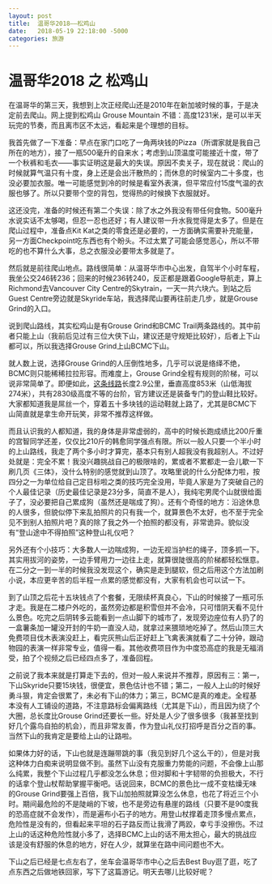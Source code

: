 ```yaml
---
layout: post
title:  温哥华2018——松鸡山
date:   2018-05-19 22:18:00 -5000
categories: 旅游
---
```


# 温哥华2018 之 松鸡山

在温哥华的第三天，我想到上次正经爬山还是2010年在新加坡时候的事，于是决定前去爬山。网上提到松鸡山 Grouse Mountain 不错：高度1231米，是可以半天玩完的节奏，而且离市区不太远，看起来是个理想的目标。

我首先做了一下准备：早点在家门口吃了一角两块钱的Pizza（所谓家就是我自己所在的地方），接了一瓶500毫升的自来水；考虑到山顶温度可能接近十度，带了一个秋裤和毛衣——事实证明这是最大的失误。原因不卖关子，现在就说：爬山的时候就算气温只有十度，身上还是会出汗散热的；而休息的时候室内二十多度，也没必要加衣服。唯一可能感觉到冷的时候是看室外表演，但平常应付15度气温的衣服也够了。所以只要带个空的背包，觉得热的时候换下衣服就好。

这还没完，准备的时候还有第二个失误：除了水之外我没有带任何食物。500毫升水说实话不太够喝，但忍一忍也还好；有人建议带一升水我觉得是太多了。但是在爬山过程中，准备点Kit Kat之类的零食还是必要的，一方面确实需要补充能量，另一方面Checkpoint吃东西也有个盼头。不过太累了可能会感觉恶心，所以不带吃的也不算什么大事，总之衣服没必要带太多就是了。

然后就是前往爬山地点。路线很简单：从温哥华市中心出发，自驾半个小时车程，我坐公交246转236；回来的时候236转240，反正都是跟着Google导航走，算上Richmond去Vancouver City Centre的Skytrain，一天一共六块六。到站之后Guest Centre旁边就是Skyride车站，我选择爬山要再往前走几步，就是Grouse Grind的入口。

说到爬山路线，其实松鸡山是有Grouse Grind和BCMC Trail两条路线的。其中前者只能上山（我前后见过有三位大侠下山，建议还是守规矩比较好），后者上下山都可以，所以我选择Grouse Grind上山BCMC下山。

就人数上说，选择Grouse Grind的人压倒性地多，几乎可以说是络绎不绝，BCMC则只能稀稀拉拉形容。而难度上，Grouse Grind全程有规则的阶梯，可以说非常简单了。即便如此，[这条线路](https://www.grousemountain.com/grousegrind)长度2.9公里，垂直高度853米（山低海拔274米），共有2830级高度不等的台阶，官方建议还是装备专门的登山鞋比较好。大家都知道我是屌丝一个，穿着五十多块钱的运动鞋就上路了，尤其是BCMC下山简直就是拿生命开玩笑，非常不推荐这样做。

而且认识我的人都知道，我的身体是非常虚弱的，高中的时候长跑成绩比200斤重的宫智同学还差，仅仅比210斤的韩愈同学强点有限。所以一般人只要一个半小时的上山路线，我走了两个多小时才算完，基本只有别人超我没有我超别人。不过好处就是：完全不累！我没兴趣挑战自己的极限啥的，累或者不累都走一会儿歇一下刷几页《三体》，没什么特别的感觉就到山顶了。攻略里说的什么分配体力啦，按四分之一为单位给自己定目标啦之类的技巧完全没用，毕竟人家是为了突破自己的个人最佳记录（历史最佳记录是23分多，简直不是人），我纯宅男爬个山就很给面子了，没必要把自己累成狗（虽然还是喘成了狗）。还有个奇怪的地方：沿途休息的人很多，但貌似停下来乱拍照片的只有我一个，就算景色不太好，也不至于完全见不到别人拍照片吧？真的除了我之外一个拍照的都没有，非常诡异。貌似没有“登山途中不得拍照”这种登山礼仪吧？

另外还有个小技巧：大多数人一边喘成狗，一边无视当护栏的绳子，顶多抓一下。其实用拔河的姿势，一边手臂用力一边往上走，就算很陡很高的阶梯都轻松惬意。在二分之一到一半的时候我没发现这个，确实是走到腿软，但之后用这个方法加刷小说，本应更辛苦的后半程一点累的感觉都没有，大家有机会也可以试一下。

到了山顶之后花十五块钱点了个套餐，无限续杯真良心，下山的时候接了一瓶可乐才走。我是在二楼户外吃的，虽然旁边都是积雪但并不会冷，只可惜阴天看不见什么景色。吃完之后阴转多云能看到一点山脚下的城市了，发现旁边座位有人扔了的一盒薯条加一罐没开封的牛奶一直没人动，就拿过来猥琐地吃掉了。然后山顶三大免费项目伐木表演没赶上，看完灰熊山后正好赶上飞禽表演就看了二十分钟，跟动物园的表演一样非常专业，值得一看。其他收费项目作为中度恐高症的我是无福消受，拍了个视频之后已经四点多了，准备回程。

之前说了我本来就是打算走下去的，但对一般人来说并不推荐，原因有三：第一，下山Skyride只要15块钱，很便宜，景色估计也不错；第二，一般人上山的时候好勇斗狠，肯定会很累了，未必有下山的体力；第三，BCMC是真的难走。全程基本没有人工铺设的道路，不注意路标会偏离路线（尤其是下山），而且因为绕了个大圈，总长度比Grouse Grind还要长一些。好处是人少了很多很多（我甚至找到好几个露鸟自拍的机会），而且非常友善，作为登山礼仪打招呼是百分之百的事。当然下山的我肯定是要给上山的让路啦。

如果体力好的话，下山也就是连蹦带跳的事（我见到好几个这么干的），但是对我这种体力白痴来说明显做不到。虽然下山没有克服重力势能的问题，不会像上山那么纯累，我整个下山过程几乎都没怎么休息；但对脚和十字韧带的负担极大，不行的话拿个登山杖帮助掌握平衡吧。话说回来，BCMC的景色比一成不变枯燥无味的Grouse Grind要强上百倍，我下山加拍照就算没怎么休息，也花了将近三个小时。期间最危险的不是陡峭的下坡，也不是旁边有悬崖的路线（只要不是90度我的恐高症就不会发作），而是遍布小石子的地方。用登山杖撑着走顶多慢点累点，危险性是没有的，但看起来平坦的石子路反而让我滑了两跤，幸亏手没擦伤。不过上山的话这种危险性就小多了，选择BCMC上山的话不用太担心，最大的挑战应该是没有舒服的休息的地方，好在人少，就算坐在路中间问题也不大。

下山之后已经是七点左右了，坐车会温哥华市中心之后去Best Buy逛了逛，吃了点东西之后做地铁回家，写下了这篇游记。明天去哪儿比较好呢？

